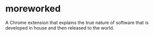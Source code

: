 # moreworked
A Chrome extension that explains the true nature of software that is 
developed in house and then released to the world.
